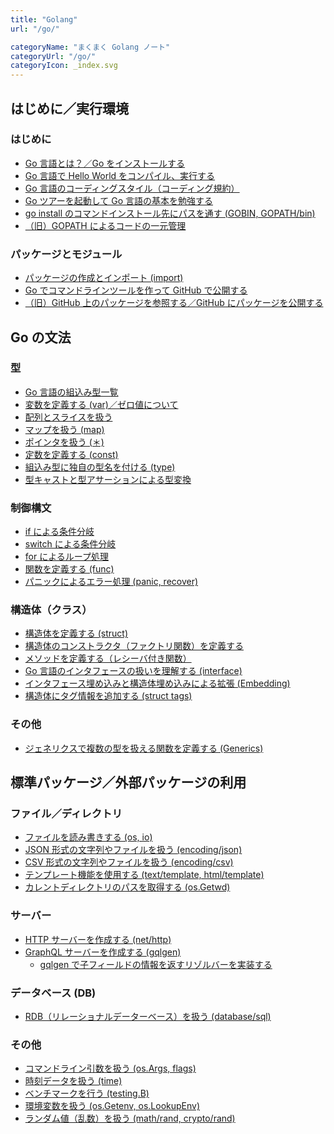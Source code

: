 ```yaml
---
title: "Golang"
url: "/go/"

categoryName: "まくまく Golang ノート"
categoryUrl: "/go/"
categoryIcon: _index.svg
---
```


はじめに／実行環境 <!-- basic -->
----

### はじめに

* [Go 言語とは？／Go をインストールする](/p/wxhzfvc/)
* [Go 言語で Hello World をコンパイル、実行する](/p/nuz369c/)
* [Go 言語のコーディングスタイル（コーディング規約）](/p/rz47adg/)
* [Go ツアーを起動して Go 言語の基本を勉強する](/p/dkpsvz3/)
* [go install のコマンドインストール先にパスを通す (GOBIN, GOPATH/bin)](/p/s258beh/)
* [（旧）GOPATH によるコードの一元管理](/p/u48bfim/)

### パッケージとモジュール

* [パッケージの作成とインポート (import)](/p/t269cgj/)
* [Go でコマンドラインツールを作って GitHub で公開する](/p/whs2bjt/)
* [（旧）GitHub 上のパッケージを参照する／GitHub にパッケージを公開する](/p/xs3ahpw/)


Go の文法
----

### 型 <!-- grammer-type -->

* [Go 言語の組込み型一覧](/p/as29hpw/)
* [変数を定義する (var)／ゼロ値について](/p/5dhkoru/)
* [配列とスライスを扱う](/p/cjosvz3/)
* [マップを扱う (map)](/p/5cgjnqt/)
* [ポインタを扱う (＊)](/p/vpz8fnv/)
* [定数を定義する (const)](/p/qqy9gok/)
* [組込み型に独自の型名を付ける (type)](/p/cuxyj8c/)
* [型キャストと型アサーションによる型変換](/p/jruz369/)

### 制御構文 <!-- grammer-control -->

* [if による条件分岐](/p/pw258be/)
* [switch による条件分岐](/p/x6adgjn/)
* [for によるループ処理](/p/v58cfik/)
* [関数を定義する (func)](/p/kswy47a/)
* [パニックによるエラー処理 (panic, recover)](/p/j47aswy/)

### 構造体（クラス） <!-- grammer-struct -->

* [構造体を定義する (struct)](/p/8z2o63r/)
* [構造体のコンストラクタ（ファクトリ関数）を定義する](/p/6dhkoru/)
* [メソッドを定義する（レシーバ付き関数）](/p/4behkor/)
* [Go 言語のインタフェースの扱いを理解する (interface)](/p/aimpsvz/)
* [インタフェース埋め込みと構造体埋め込みによる拡張 (Embedding)](/p/tbf357g/)
* [構造体にタグ情報を追加する (struct tags)](/p/hxhzfbs/)

### その他 <!-- grammer-other -->

* [ジェネリクスで複数の型を扱える関数を定義する (Generics)](/p/cp8o6m2/)


標準パッケージ／外部パッケージの利用
----

<!--
### 文字列／数値

* [文字列関連の処理いろいろ](/p/xssnvmh/)
-->

### ファイル／ディレクトリ <!-- file -->

* [ファイルを読み書きする (os, io)](/p/6eimpsv/)
* [JSON 形式の文字列やファイルを扱う (encoding/json)](/p/dsbs9p5/)
* [CSV 形式の文字列やファイルを扱う (encoding/csv)](/p/6k5m3iz/)
* [テンプレート機能を使用する (text/template, html/template)](/p/z8behko/)
* [カレントディレクトリのパスを取得する (os.Getwd)](/p/egs2bjt/)

### サーバー <!-- server -->

* [HTTP サーバーを作成する (net/http)](/p/goruwy4/)
* [GraphQL サーバーを作成する (gqlgen)](/p/v48adgi/)
  * [gqlgen で子フィールドの情報を返すリゾルバーを実装する](/p/wdvdtap/)

### データベース (DB) <!-- database -->

* [RDB（リレーショナルデーターベース）を扱う (database/sql)](/p/kgzfwdt/)

### その他

* [コマンドライン引数を扱う (os.Args, flags)](/p/o8vbo2f/)
* [時刻データを扱う (time)](/p/sy58beh/)
* [ベンチマークを行う (testing.B)](/p/29dgjnq/)
* [環境変数を扱う (os.Getenv, os.LookupEnv)](/p/4ox6dmu/)
* [ランダム値（乱数）を扱う (math/rand, crypto/rand)](/p/graq8o5/)

